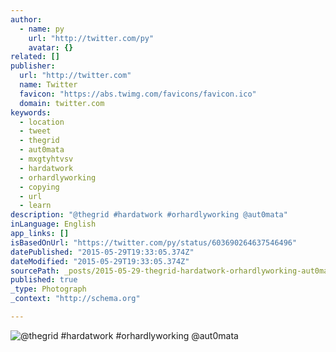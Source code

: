 ```yaml
---
author:
  - name: py
    url: "http://twitter.com/py"
    avatar: {}
related: []
publisher:
  url: "http://twitter.com"
  name: Twitter
  favicon: "https://abs.twimg.com/favicons/favicon.ico"
  domain: twitter.com
keywords:
  - location
  - tweet
  - thegrid
  - aut0mata
  - mxgtyhtvsv
  - hardatwork
  - orhardlyworking
  - copying
  - url
  - learn
description: "@thegrid #hardatwork #orhardlyworking @aut0mata"
inLanguage: English
app_links: []
isBasedOnUrl: "https://twitter.com/py/status/603690264637546496"
datePublished: "2015-05-29T19:33:05.374Z"
dateModified: "2015-05-29T19:33:05.374Z"
sourcePath: _posts/2015-05-29-thegrid-hardatwork-orhardlyworking-aut0mata.md
published: true
_type: Photograph
_context: "http://schema.org"

---
```

![&commat;thegrid &num;hardatwork &num;orhardlyworking &commat;aut0mata](https://pbs.twimg.com/media/CGC9GJrVAAAdJzd.jpg:large)